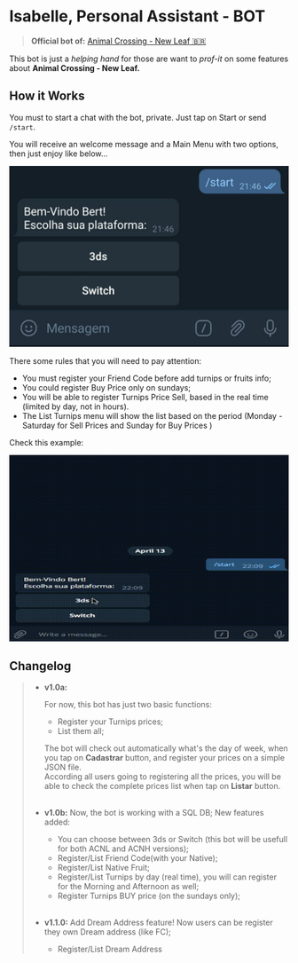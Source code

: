 Isabelle, Personal Assistant - BOT
===

> **Official bot of:** [Animal Crossing - New Leaf 🇧🇷](http://t.me/acnlbr)

This bot is just a _helping hand_ for those are want to _prof-it_ on some features about **Animal Crossing - New Leaf.**

## How it Works

You must to start a chat with the bot, private. Just tap on Start or send `/start`.

You will receive an welcome message and a Main Menu with two options, then just enjoy like below...

<img src='./media/start.jpg'>


There some rules that you will need to pay attention:

- You must register your Friend Code before add turnips or fruits info;
- You could register Buy Price only on sundays;
- You will be able to register Turnips Price Sell, based in the real time (limited by day, not in hours).
- The List Turnips menu will show the list based on the period (Monday -  Saturday for Sell Prices and Sunday for Buy Prices )

Check this example:

<img src='./media/demo.gif'>

## Changelog
> - **v1.0a:**
>
>   For now, this bot has just two basic functions:
>   - Register your Turnips prices;
>   - List them all;
>
>   The bot will check out automatically what's the day of week, when you tap on **Cadastrar** button, and register your prices on a simple JSON file.<br>
>   According all users going to registering all the prices, you will be able to check the complete prices list when tap on **Listar** button.<br><br>
> - **v1.0b:**
>   Now, the bot is working with a SQL DB;
>   New features added:
>   - You can choose between 3ds or Switch (this bot will be usefull for both ACNL and ACNH versions);
>   - Register/List Friend Code(with your Native);
>   - Register/List Native Fruit;
>   - Register/List Turnips by day (real time), you will can register for the Morning and Afternoon as well;
>   - Register Turnips BUY price (on the sundays only); <br><br>
> - **v1.1.0:**
> Add Dream Address feature!
> Now users can be register they own Dream address (like FC);
>   - Register/List Dream Address
